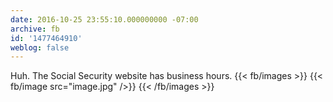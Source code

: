 ```yaml
---
date: 2016-10-25 23:55:10.000000000 -07:00
archive: fb
id: '1477464910'
weblog: false
---
```


Huh. The Social Security website has business hours.
{{< fb/images >}}
{{< fb/image src="image.jpg" />}}
{{< /fb/images >}}
